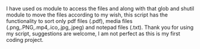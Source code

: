 I have used os module to access the files and along with that glob and shutil module to move the files according to my wish, this script has the functionality to sort only pdf files (.pdf), media files (.png,.PNG,.mp4,.ico,.jpg,.jpeg) and notepad files (.txt). 
Thank you for using my script, suggestions are welcome, I am not perfect as this is my first coding project.
